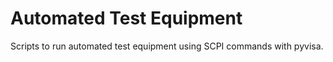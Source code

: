 Automated Test Equipment
========================

Scripts to run automated test equipment using SCPI commands with pyvisa.
